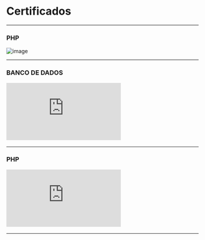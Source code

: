 # Certificados
***
### PHP
![image](https://github.com/user-attachments/assets/4389462f-b35b-428d-bba3-44f93cabeadd)

***
### BANCO DE DADOS 
![image](https://github.com/Guilherme-Lucas7/Certificados/blob/aa7a86aff9d5dcc9109b1b3a1d4a547ff0113842/Certificado%20Banco%20de%20Dados.pdf)
***
### PHP
![image](https://github.com/Guilherme-Lucas7/Certificados/blob/11ce1ba0206d3df0e5f1a48a2bd9febbf2e7cc4e/Certificado%20PHP.pdf)
***
